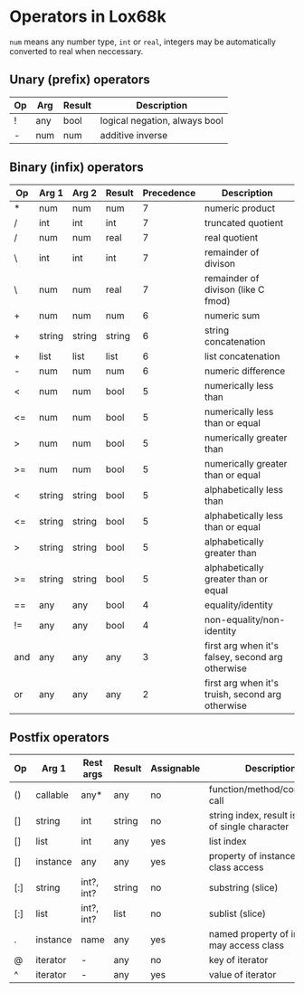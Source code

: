 # Operators in Lox68k

`num` means any number type, `int` or `real`, integers may be automatically converted to real
when neccessary.

## Unary (prefix) operators
| Op  | Arg      | Result                          | Description                                           |
|-----|----------|---------------------------------|-------------------------------------------------------|
| !   | any      | bool                            | logical negation, always bool                         |  
| -   | num      | num                             | additive inverse                                      |  

## Binary (infix) operators
| Op  | Arg 1    | Arg 2     | Result | Precedence | Description                                           |
|-----|----------|-----------|--------|------------|-------------------------------------------------------|
| *   | num      | num       | num    | 7          | numeric product                                       |  
| /   | int      | int       | int    | 7          | truncated quotient                                    |  
| /   | num      | num       | real   | 7          | real quotient                                         |  
| \   | int      | int       | int    | 7          | remainder of divison                                  |  
| \   | num      | num       | real   | 7          | remainder of divison (like C fmod)                    |  
| +   | num      | num       | num    | 6          | numeric sum                                           |  
| +   | string   | string    | string | 6          | string concatenation                                  |  
| +   | list     | list      | list   | 6          | list concatenation                                    |  
| -   | num      | num       | num    | 6          | numeric difference                                    |  
| <   | num      | num       | bool   | 5          | numerically less than                                 |  
| <=  | num      | num       | bool   | 5          | numerically less than or equal                        |  
| >   | num      | num       | bool   | 5          | numerically greater than                              |  
| >=  | num      | num       | bool   | 5          | numerically greater than or equal                     |  
| <   | string   | string    | bool   | 5          | alphabetically less than                              |  
| <=  | string   | string    | bool   | 5          | alphabetically less than or equal                     |  
| >   | string   | string    | bool   | 5          | alphabetically greater than                           |  
| >=  | string   | string    | bool   | 5          | alphabetically greater than or equal                  | 
| ==  | any      | any       | bool   | 4          | equality/identity                                     |  
| !=  | any      | any       | bool   | 4          | non-equality/non-identity                             |  
| and | any      | any       | any    | 3          | first arg when it's falsey, second arg otherwise      |  
| or  | any      | any       | any    | 2          | first arg when it's truish, second arg otherwise      |  

## Postfix operators
| Op  | Arg 1    | Rest args | Result | Assignable | Description                                           |
|-----|----------|-----------|--------|------------|-------------------------------------------------------|
| ()  | callable | any*      | any    | no         | function/method/constructor call                      |  
| []  | string   | int       | string | no         | string index, result is string of single character    |  
| []  | list     | int       | any    | yes        | list index                                            |  
| []  | instance | any       | any    | yes        | property of instance, no class access                 |  
| [:] | string   | int?, int?| string | no         | substring (slice)                                     |  
| [:] | list     | int?, int?| list   | no         | sublist (slice)                                       |  
| .   | instance | name      | any    | yes        | named property of instance, may access class          |  
| @   | iterator | -         | any    | no         | key of iterator                                       |  
| ^   | iterator | -         | any    | yes        | value of iterator                                     |  
